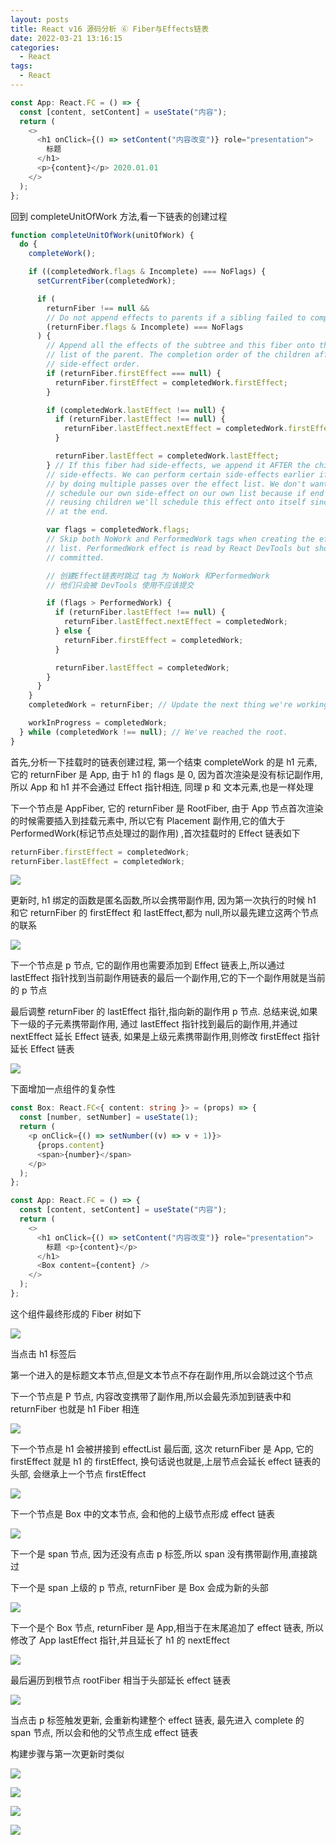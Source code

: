 ```yaml
---
layout: posts
title: React v16 源码分析 ⑥ Fiber与Effects链表
date: 2022-03-21 13:16:15
categories:
  - React
tags:
  - React
---
```


```javascript
const App: React.FC = () => {
  const [content, setContent] = useState("内容");
  return (
    <>
      <h1 onClick={() => setContent("内容改变")} role="presentation">
        标题
      </h1>
      <p>{content}</p> 2020.01.01
    </>
  );
};
```

回到 completeUnitOfWork 方法,看一下链表的创建过程

```javascript
function completeUnitOfWork(unitOfWork) {
  do {
    completeWork();

    if ((completedWork.flags & Incomplete) === NoFlags) {
      setCurrentFiber(completedWork);

      if (
        returnFiber !== null &&
        // Do not append effects to parents if a sibling failed to complete
        (returnFiber.flags & Incomplete) === NoFlags
      ) {
        // Append all the effects of the subtree and this fiber onto the effect
        // list of the parent. The completion order of the children affects the
        // side-effect order.
        if (returnFiber.firstEffect === null) {
          returnFiber.firstEffect = completedWork.firstEffect;
        }

        if (completedWork.lastEffect !== null) {
          if (returnFiber.lastEffect !== null) {
            returnFiber.lastEffect.nextEffect = completedWork.firstEffect;
          }

          returnFiber.lastEffect = completedWork.lastEffect;
        } // If this fiber had side-effects, we append it AFTER the children's
        // side-effects. We can perform certain side-effects earlier if needed,
        // by doing multiple passes over the effect list. We don't want to
        // schedule our own side-effect on our own list because if end up
        // reusing children we'll schedule this effect onto itself since we're
        // at the end.

        var flags = completedWork.flags;
        // Skip both NoWork and PerformedWork tags when creating the effect
        // list. PerformedWork effect is read by React DevTools but shouldn't be
        // committed.

        // 创建Effect链表时跳过 tag 为 NoWork 和PerformedWork
        // 他们只会被 DevTools 使用不应该提交

        if (flags > PerformedWork) {
          if (returnFiber.lastEffect !== null) {
            returnFiber.lastEffect.nextEffect = completedWork;
          } else {
            returnFiber.firstEffect = completedWork;
          }

          returnFiber.lastEffect = completedWork;
        }
      }
    }
    completedWork = returnFiber; // Update the next thing we're working on in case something throws.

    workInProgress = completedWork;
  } while (completedWork !== null); // We've reached the root.
}
```

首先,分析一下挂载时的链表创建过程, 第一个结束 completeWork 的是 h1 元素, 它的 returnFiber 是 App, 由于 h1 的 flags 是 0, 因为首次渲染是没有标记副作用,所以 App 和 h1 并不会通过 Effect 指针相连, 同理 p 和 文本元素,也是一样处理

下一个节点是 AppFiber, 它的 returnFiber 是 RootFiber, 由于 App 节点首次渲染的时候需要插入到挂载元素中, 所以它有 Placement 副作用,它的值大于 PerformedWork(标记节点处理过的副作用) ,首次挂载时的 Effect 链表如下

```js
returnFiber.firstEffect = completedWork;
returnFiber.lastEffect = completedWork;
```

![](0106.png)

更新时, h1 绑定的函数是匿名函数,所以会携带副作用, 因为第一次执行的时候 h1 和它 returnFiber 的 firstEffect 和 lastEffect,都为 null,所以最先建立这两个节点的联系

![](0001.png)

下一个节点是 p 节点, 它的副作用也需要添加到 Effect 链表上,所以通过 lastEffect 指针找到当前副作用链表的最后一个副作用,它的下一个副作用就是当前的 p 节点

最后调整 returnFiber 的 lastEffect 指针,指向新的副作用 p 节点. 总结来说,如果下一级的子元素携带副作用, 通过 lastEffect 指针找到最后的副作用,并通过 nextEffect 延长 Effect 链表, 如果是上级元素携带副作用,则修改 firstEffect 指针延长 Effect 链表

![](0002.png)

下面增加一点组件的复杂性

```ts
const Box: React.FC<{ content: string }> = (props) => {
  const [number, setNumber] = useState(1);
  return (
    <p onClick={() => setNumber((v) => v + 1)}>
      {props.content}
      <span>{number}</span>
    </p>
  );
};

const App: React.FC = () => {
  const [content, setContent] = useState("内容");
  return (
    <>
      <h1 onClick={() => setContent("内容改变")} role="presentation">
        标题 <p>{content}</p>
      </h1>
      <Box content={content} />
    </>
  );
};
```

这个组件最终形成的 Fiber 树如下

![](0003.png)

当点击 h1 标签后

第一个进入的是标题文本节点,但是文本节点不存在副作用,所以会跳过这个节点

下一个节点是 P 节点, 内容改变携带了副作用,所以会最先添加到链表中和 returnFiber 也就是 h1 Fiber 相连

![](0004.png)

下一个节点是 h1 会被拼接到 effectList 最后面, 这次 returnFiber 是 App, 它的 firstEffect 就是 h1 的 firstEffect, 换句话说也就是,上层节点会延长 effect 链表的头部, 会继承上一个节点 firstEffect

![](0005.png)

下一个节点是 Box 中的文本节点, 会和他的上级节点形成 effect 链表

![](0006.png)

下一个是 span 节点, 因为还没有点击 p 标签,所以 span 没有携带副作用,直接跳过

下一个是 span 上级的 p 节点, returnFiber 是 Box 会成为新的头部

![](0007.png)

下一个是个 Box 节点, returnFiber 是 App,相当于在末尾追加了 effect 链表, 所以修改了 App lastEffect 指针,并且延长了 h1 的 nextEffect

![](0008.png)

最后遍历到根节点 rootFiber 相当于头部延长 effect 链表

![](0009.png)

当点击 p 标签触发更新, 会重新构建整个 effect 链表, 最先进入 complete 的 span 节点, 所以会和他的父节点生成 effect 链表

构建步骤与第一次更新时类似

![](0010.png)

![](0011.png)

![](0012.png)

![](0013.png)
